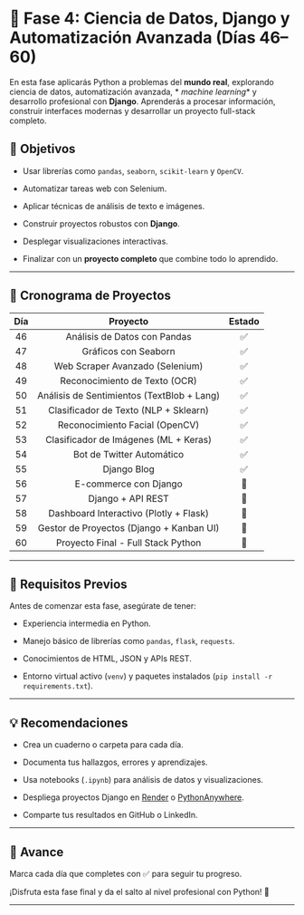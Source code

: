 # 🔬 Fase 4: Ciencia de Datos, Django y Automatización Avanzada (Días 46–60)

En esta fase aplicarás Python a problemas del **mundo real**, explorando ciencia de datos, automatización avanzada, *
*machine learning** y desarrollo profesional con **Django**. Aprenderás a procesar información, construir interfaces
modernas y desarrollar un proyecto full-stack completo.

## 🎯 Objetivos

- Usar librerías como `pandas`, `seaborn`, `scikit-learn` y `OpenCV`.

- Automatizar tareas web con Selenium.

- Aplicar técnicas de análisis de texto e imágenes.

- Construir proyectos robustos con **Django**.

- Desplegar visualizaciones interactivas.

- Finalizar con un **proyecto completo** que combine todo lo aprendido.

---

## 📅 Cronograma de Proyectos

| Día |                  Proyecto                  | Estado |
|:---:|:------------------------------------------:|:------:|
| 46  |        Análisis de Datos con Pandas        |   ✅    |
| 47  |            Gráficos con Seaborn            |   ✅    |
| 48  |      Web Scraper Avanzado (Selenium)       |   ✅    |
| 49  |       Reconocimiento de Texto (OCR)        |   ✅    |
| 50  | Análisis de Sentimientos (TextBlob + Lang) |   ✅    |
| 51  |   Clasificador de Texto (NLP + Sklearn)    |   ✅    |
| 52  |       Reconocimiento Facial (OpenCV)       |   ✅    |
| 53  |   Clasificador de Imágenes (ML + Keras)    |   ✅    |
| 54  |         Bot de Twitter Automático          |   ✅    |
| 55  |                Django Blog                 |   ✅    |
| 56  |           E-commerce con Django            |   🔲   |
| 57  |             Django + API REST              |   🔲   |
| 58  |   Dashboard Interactivo (Plotly + Flask)   |   🔲   |
| 59  |  Gestor de Proyectos (Django + Kanban UI)  |   🔲   |
| 60  |     Proyecto Final - Full Stack Python     |   🔲   |

---

## 🧰 Requisitos Previos

Antes de comenzar esta fase, asegúrate de tener:

- Experiencia intermedia en Python.

- Manejo básico de librerías como `pandas`, `flask`, `requests`.

- Conocimientos de HTML, JSON y APIs REST.

- Entorno virtual activo (`venv`) y paquetes instalados (`pip install -r requirements.txt`).

---

## 💡 Recomendaciones

- Crea un cuaderno o carpeta para cada día.

- Documenta tus hallazgos, errores y aprendizajes.

- Usa notebooks (`.ipynb`) para análisis de datos y visualizaciones.

- Despliega proyectos Django en [Render](https://render.com) o [PythonAnywhere](https://www.pythonanywhere.com/).

- Comparte tus resultados en GitHub o LinkedIn.

---

## 📌 Avance

Marca cada día que completes con ✅ para seguir tu progreso.

¡Disfruta esta fase final y da el salto al nivel profesional con Python! 🚀

---